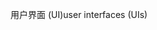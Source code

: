 <span data-ttu-id="453f8-101">用户界面 (UI)</span><span class="sxs-lookup"><span data-stu-id="453f8-101">user interfaces (UIs)</span></span>